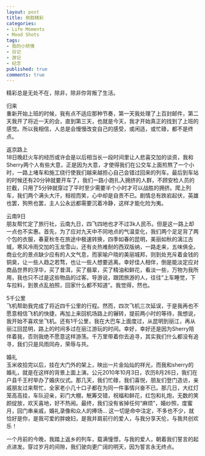 ```yaml
---
layout: post
title: 倒叙精彩
categories:
- Life Moments
- Mood Shots
tags:
- 我的小矫情
- 日记
- 游记
- 纪念
published: true
comments: true
---
```

<p>精彩总是无处不在，除非，除非你背叛了生活。</p>

<p>归来<br />
重新开始上班的时候，我有点不适应那种节奏，第一天我处理了上百封邮件，第二天我开了将近一天的会，直到第三天，也就是今天，我才开始真正的找到了上班的感觉。所以我相信，人总是会慢慢改变自己的感受，或闲适，或忙碌，都不是终点。</p>

<p>返京路上<br />
18日晚赶火车的经历或许会是以后相当长一段时间里让人悲喜交加的谈资，我和Sherry两个人有些大意，正是因为大意，才使得我们在公交车上面煎熬了一个小时，一路上堵车和施工绕行使我们越来越担心自己会错过回来的列车。最后到车站的时候还有20分钟就要开车了，我们一路小跑扎入拥挤的人群，不顾安检人员的拦截，只用了5分钟就穿过了平时至少需要半个小时才可以战胜的拥挤。爬上列车，我们两个满头大汗，相视而笑，心中却是自责不已。剧情总有跌宕起伏，英雄也罢，狗熊也罢，主人公永远都需要沉着冷静，这样才能化险为夷。</p>

<p>云南9日<br />
朋友帮忙定了旅行社，云南九日，四飞四地也才不过3k人民币。但是这一路上却一点也不实惠。首先，为了应对九天中不同地点的气温变化，我们两个足足背了两个包的衣服，春夏秋冬在旅途中极速转换，四季如春的昆明，美丽如秋的漓江古城，寒风冷雨交加的玉龙雪山，还有炎热难耐的西双版纳，一路走来，五味俱全。商业化的景点缺少应有的人文气息，而家喻户晓的美丽城邦，则到处充斥着金钱的铜臭，让一些人趋之若骛，也让一些人想要逃离。幸好佳人相伴，倒是能淡定应对商品世界的浮华，买了普洱，买了翡翠，买了精油和鲜花，看淡一些，万物为我所用，我也只不过是这些物品的过客。导游说，跟团旅游的人，往往“上车睡觉，下车拉料，到景点乱拍照，回家什么都不知道”。我觉得，然也。</p>

<p>5千公里<br />
飞机帮助我完成了将近四千公里的行程。然而，四次飞机三次延误，于是我再也不愿意相信飞机的快捷，再加上来回机场路上的辗转，提前两小时的等待，我想说，我开始不喜欢坐飞机。还有1千公里，我在大巴车上面度过，从昆明到丽江，再从丽江回昆明，路上的时间多过在丽江游玩的时间。幸好，幸好还是因为Sherry陪伴着我，否则我绝不愿意这样游荡。千万里带着你去追寻，其实我们什么都没有追寻，我们只是风雨同舟，荣辱与共。</p>

<p>婚礼<br />
玉米收拾完以后，挂在大门外的架上，映出一片金灿灿的祥光，而我和sherry的婚礼，就是在这样的背景上面上演。公元2010年10月3日，农历8月26日，我们在户县千王村举办了婚庆仪式。那几天，我们忙碌，我们喜悦，朋友们登门造访，亲戚朋友过来帮忙，全家老小几十口子都在为同一件事情兴奋不已。那几日，大红灯笼高高挂，车队迎亲，彩门大棚，觥筹交错，祝福和鲜花，红包和礼炮，无数的笑颜绽放，欢天喜地，好不热闹。最终，我们没有省掉任何“麻烦”，婚纱照，度蜜月，回门串亲戚，婚礼录像和众人的捧场... 这一切是命中注定，不多也不少，就恰好是你，是我可爱的胖媳妇，是我并肩前行的爱人，与我分享天伦，与我共创欢乐！</p>

<p>一个月前的今晚，我踏上返乡的列车，载满憧憬，与我的爱人，朝着我们誓言的起点进发。穿过岁月的间隙，我们驶向更广阔的明天，因为誓言永无终点。</p>
